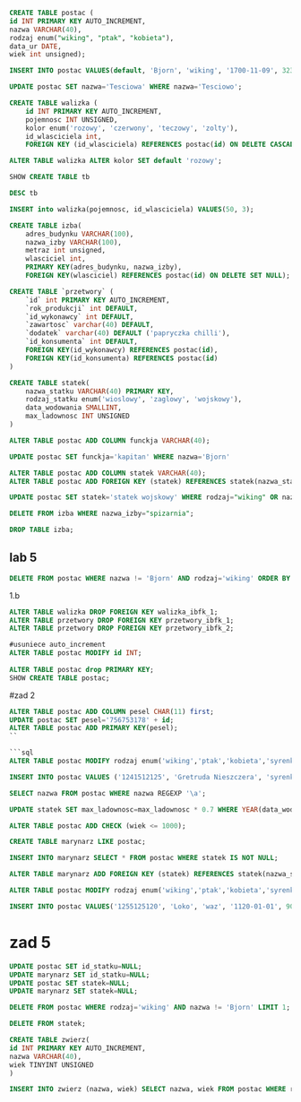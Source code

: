 ```sql
CREATE TABLE postac (
id INT PRIMARY KEY AUTO_INCREMENT,
nazwa VARCHAR(40),
rodzaj enum("wiking", "ptak", "kobieta"),
data_ur DATE,
wiek int unsigned);
```

```sql
INSERT INTO postac VALUES(default, 'Bjorn', 'wiking', '1700-11-09', 323);
```

```sql
UPDATE postac SET nazwa='Tesciowa' WHERE nazwa='Tesciowo';
```

```sql
CREATE TABLE walizka (
    id INT PRIMARY KEY AUTO_INCREMENT,
    pojemnosc INT UNSIGNED,
    kolor enum('rozowy', 'czerwony', 'teczowy', 'zolty'),
    id_wlasciciela int,
    FOREIGN KEY (id_wlasciciela) REFERENCES postac(id) ON DELETE CASCADE);
```

```sql
ALTER TABLE walizka ALTER kolor SET default 'rozowy';
```

```sql
SHOW CREATE TABLE tb
```

```sql
DESC tb
```

```sql
INSERT into walizka(pojemnosc, id_wlasciciela) VALUES(50, 3);
```

```sql
CREATE TABLE izba(
    adres_budynku VARCHAR(100),
    nazwa_izby VARCHAR(100),
    metraz int unsigned,
    wlasciciel int,
    PRIMARY KEY(adres_budynku, nazwa_izby),
    FOREIGN KEY(wlasciciel) REFERENCES postac(id) ON DELETE SET NULL);
```

```sql
CREATE TABLE `przetwory` (
    `id` int PRIMARY KEY AUTO_INCREMENT,
    `rok_produkcji` int DEFAULT,
    `id_wykonawcy` int DEFAULT,
    `zawartosc` varchar(40) DEFAULT,
    `dodatek` varchar(40) DEFAULT ('papryczka chilli'),
    `id_konsumenta` int DEFAULT,
    FOREIGN KEY(id_wykonawcy) REFERENCES postac(id),
    FOREIGN KEY(id_konsumenta) REFERENCES postac(id)
)
```

```sql
CREATE TABLE statek(
	nazwa_statku VARCHAR(40) PRIMARY KEY,
	rodzaj_statku enum('wioslowy', 'zaglowy', 'wojskowy'),
	data_wodowania SMALLINT,
	max_ladownosc INT UNSIGNED
)
```

```sql
ALTER TABLE postac ADD COLUMN funckja VARCHAR(40);
```

```sql
UPDATE postac SET funckja='kapitan' WHERE nazwa='Bjorn'
```

```sql
ALTER TABLE postac ADD COLUMN statek VARCHAR(40);
ALTER TABLE postac ADD FOREIGN KEY (statek) REFERENCES statek(nazwa_statku);
```

```sql
UPDATE postac SET statek='statek wojskowy' WHERE rodzaj="wiking" OR nazwa="Drozd";
```

```sql
DELETE FROM izba WHERE nazwa_izby="spizarnia";
```

```sql
DROP TABLE izba;
```

## lab 5
```sql
DELETE FROM postac WHERE nazwa != 'Bjorn' AND rodzaj='wiking' ORDER BY wiek DESC LIMIT 2;
```

1.b
```sql
ALTER TABLE walizka DROP FOREIGN KEY walizka_ibfk_1;
ALTER TABLE przetwory DROP FOREIGN KEY przetwory_ibfk_1;
ALTER TABLE przetwory DROP FOREIGN KEY przetwory_ibfk_2;

#usuniece auto_increment
ALTER TABLE postac MODIFY id INT;
 
ALTER TABLE postac drop PRIMARY KEY;
SHOW CREATE TABLE postac;
```

#zad 2
```sql
ALTER TABLE postac ADD COLUMN pesel CHAR(11) first;
UPDATE postac SET pesel='756753178' + id;
ALTER TABLE postac ADD PRIMARY KEY(pesel);
``

```sql
ALTER TABLE postac MODIFY rodzaj enum('wiking','ptak','kobieta','syrenka');
```

```sql
INSERT INTO postac VALUES ('1241512125', 'Gretruda Nieszczera', 'syrenka', '1690-11-6', 19, NULL, NULL, NULL);
```

```sql
SELECT nazwa FROM postac WHERE nazwa REGEXP '\a';
```

```sql
UPDATE statek SET max_ladownosc=max_ladownosc * 0.7 WHERE YEAR(data_wodowania) BETWEEN 1901 AND 2000;
```

```sql
ALTER TABLE postac ADD CHECK (wiek <= 1000);
```

```sql
CREATE TABLE marynarz LIKE postac;
```

```sql
INSERT INTO marynarz SELECT * FROM postac WHERE statek IS NOT NULL;
```

```sql
ALTER TABLE marynarz ADD FOREIGN KEY (statek) REFERENCES statek(nazwa_statku);
```

```sql
ALTER TABLE postac MODIFY rodzaj enum('wiking','ptak','kobieta','syrenka', 'waz');
```

```sql
INSERT INTO postac VALUES('1255125120', 'Loko', 'waz', '1120-01-01', 900, NULL, NULL, NULL);
```

# zad 5
```sql
UPDATE postac SET id_statku=NULL;
UPDATE marynarz SET id_statku=NULL;
UPDATE postac SET statek=NULL;
UPDATE marynarz SET statek=NULL;
```

```sql
DELETE FROM postac WHERE rodzaj='wiking' AND nazwa != 'Bjorn' LIMIT 1; 
```

```sql
DELETE FROM statek;
```

```sql
CREATE TABLE zwierz(
id INT PRIMARY KEY AUTO_INCREMENT,
nazwa VARCHAR(40),
wiek TINYINT UNSIGNED
)
```

```sql
INSERT INTO zwierz (nazwa, wiek) SELECT nazwa, wiek FROM postac WHERE rodzaj IN('ptak', 'waz');
```
